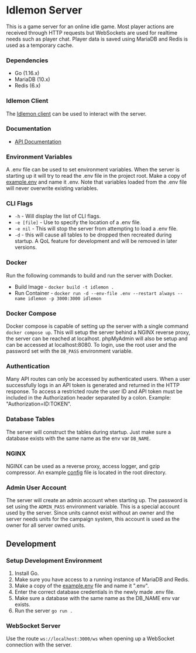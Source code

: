 # Idlemon Server

This is a game server for an online idle game. Most player actions are received through HTTP requests but WebSockets are used for realtime needs such as player chat. Player data is saved using MariaDB and Redis is used as a temporary cache.

### Dependencies

-   Go (1.16.x)
-   MariaDB (10.x)
-   Redis (6.x)

### Idlemon Client

The [Idlemon client](https://github.com/cdrpl/idlemon-client) can be used to interact with the server.

### Documentation

-   [API Documentation](https://documenter.getpostman.com/view/12308444/T1LLE7wE)

### Environment Variables

A .env file can be used to set environment variables. When the server is starting up it will try to read the .env file in the project root. Make a copy of [example.env](/example.env) and name it .env. Note that variables loaded from the .env file will never overwrite existing variables.

### CLI Flags

-   `-h` - Will display the list of CLI flags.
-   `-e [file]` - Use to specify the location of a .env file.
-   `-e nil` - This will stop the server from attempting to load a .env file.
-   `-d` - this will cause all tables to be dropped then recreated during startup. A QoL feature for development and will be removed in later versions.

### Docker

Run the following commands to build and run the server with Docker.

-   Build Image - `docker build -t idlemon .`
-   Run Container - `docker run -d --env-file .env --restart always --name idlemon -p 3000:3000 idlemon`

### Docker Compose

Docker compose is capable of setting up the server with a single command `docker compose up`. This will setup the server behind a NGINX reverse proxy, the server can be reached at localhost. phpMyAdmin will also be setup and can be accessed at localhost:8080. To login, use the root user and the password set with the `DB_PASS` environment variable.

### Authentication

Many API routes can only be accessed by authenticated users. When a user successfully logs in an API token is generated and returned in the HTTP response. To access a restricted route the user ID and API token must be included in the Authorization header separated by a colon. Example: "Authorization=ID:TOKEN".

### Database Tables

The server will construct the tables during startup. Just make sure a database exists with the same name as the env var `DB_NAME`.

### NGINX

NGINX can be used as a reverse proxy, access logger, and gzip compressor. An example [config](/nginx.conf) file is located in the root directory.

### Admin User Account

The server will create an admin account when starting up. The password is set using the `ADMIN_PASS` environment variable. This is a special account used by the server. Since units cannot exist without an owner and the server needs units for the campaign system, this account is used as the owner for all server owned units.

## Development

### Setup Development Environment

1. Install Go.
2. Make sure you have access to a running instance of MariaDB and Redis.
3. Make a copy of the [example.env](/example.env) file and name it ".env".
4. Enter the correct database credentials in the newly made .env file.
5. Make sure a database with the same name as the DB_NAME env var exists.
6. Run the server `go run .`

### WebSocket Server

Use the route `ws://localhost:3000/ws` when opening up a WebSocket connection with the server.
